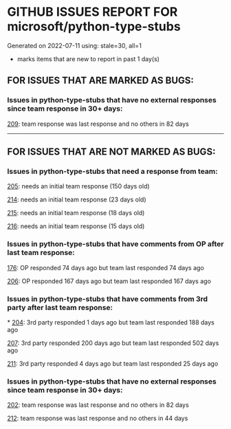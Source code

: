 
# GITHUB ISSUES REPORT FOR microsoft/python-type-stubs


Generated on 2022-07-11 using: stale=30, all=1


* marks items that are new to report in past 1 day(s)


## FOR ISSUES THAT ARE MARKED AS BUGS:


### Issues in python-type-stubs that have no external responses since team response in 30+ days:


  [209](https://github.com/microsoft/python-type-stubs/issues/209 "Missing docstrings for functions in matpotlib.pyplot"): team response was last response and no others in 82 days

---

## FOR ISSUES THAT ARE NOT MARKED AS BUGS:


### Issues in python-type-stubs that need a response from team:


  [205](https://github.com/microsoft/python-type-stubs/issues/205 "[BUG?] VSCode Intellisense Fails To Complete Python's PyQt API Properties"): needs an initial team response (150 days old)

  [214](https://github.com/microsoft/python-type-stubs/issues/214 "matplotlib markerstyle is incomplete"): needs an initial team response (23 days old)

  [215](https://github.com/microsoft/python-type-stubs/issues/215 "Gym stubs are out of date"): needs an initial team response (18 days old)

  [216](https://github.com/microsoft/python-type-stubs/issues/216 "type of subplots is partially unknown in matplotlib plt.subplots"): needs an initial team response (15 days old)

### Issues in python-type-stubs that have comments from OP after last team response:


  [176](https://github.com/microsoft/python-type-stubs/issues/176 "request : opencv-contrib"): OP responded 74 days ago but team last responded 74 days ago

  [206](https://github.com/microsoft/python-type-stubs/issues/206 "No suggestion/autocomplete for example for xml.dom.minidom objects"): OP responded 167 days ago but team last responded 167 days ago

### Issues in python-type-stubs that have comments from 3rd party after last team response:


\* [204](https://github.com/microsoft/python-type-stubs/issues/204 "Intellisense does work with GTK+ 3 (GObject Introspection)"): 3rd party responded 1 days ago but team last responded 188 days ago

  [207](https://github.com/microsoft/python-type-stubs/issues/207 "RPi.GPIO does not work"): 3rd party responded 200 days ago but team last responded 502 days ago

  [211](https://github.com/microsoft/python-type-stubs/issues/211 "Publish each stubs as stub-only package"): 3rd party responded 4 days ago but team last responded 25 days ago

### Issues in python-type-stubs that have no external responses since team response in 30+ days:


  [202](https://github.com/microsoft/python-type-stubs/issues/202 "vscode autocomplete not working for 'cv2.dnn_DetectionModel' Class"): team response was last response and no others in 82 days

  [212](https://github.com/microsoft/python-type-stubs/issues/212 "Pylance not be resolved the mongoengine"): team response was last response and no others in 44 days
